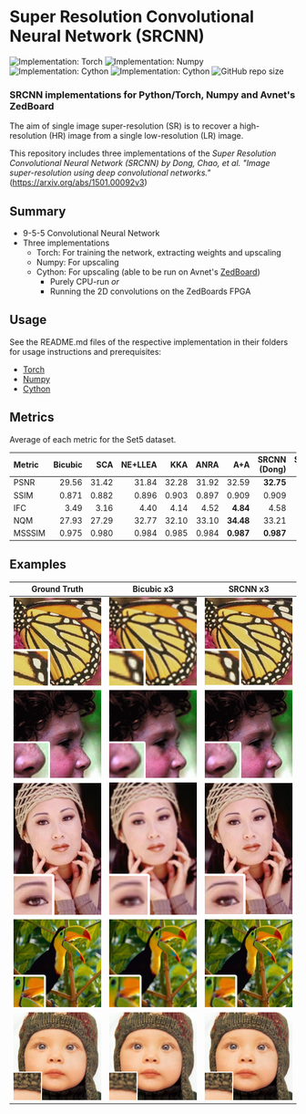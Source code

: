 # Super Resolution Convolutional Neural Network (SRCNN)

![Implementation: Torch](https://img.shields.io/badge/Implementation-Pytorch-red?logo=PyTorch&labelColor=013243)
![Implementation: Numpy](https://img.shields.io/badge/Implementation-Numpy-white?logo=NumPy&labelColor=013243)
![Implementation: Cython](https://img.shields.io/badge/Implementation-Cython-blue?logo=Python&labelColor=013243)
![Implementation: Cython](https://img.shields.io/badge/Hardware-ZedBoard-green?labelColor=013243)
![GitHub repo size](https://img.shields.io/github/repo-size/Fivefold/SRCNN?color=green&labelColor=013243)

### SRCNN implementations for Python/Torch, Numpy and Avnet's ZedBoard 

The aim of single image super-resolution (SR) is to recover a high-resolution (HR) image from a single low-resolution (LR) image.

This repository includes three implementations of the *Super Resolution Convolutional Neural Network (SRCNN) by Dong, Chao, et al. "Image super-resolution using deep convolutional networks."* (https://arxiv.org/abs/1501.00092v3)

## Summary

* 9-5-5 Convolutional Neural Network
* Three implementations
  * Torch: For training the network, extracting weights and upscaling
  * Numpy: For upscaling
  * Cython: For upscaling (able to be run on Avnet's [ZedBoard](http://zedboard.org/product/zedboard))
    * Purely CPU-run *or*
    * Running the 2D convolutions on the ZedBoards FPGA

## Usage

See the README.md files of the respective implementation in their folders for usage instructions and prerequisites:
* [Torch](./Torch/)
* [Numpy](./Numpy/)
* [Cython](./Cython/)

## Metrics

Average of each metric for the Set5 dataset.

| Metric | Bicubic |   SCA | NE+LLEA |   KKA |  ANRA |       A+A | SRCNN (Dong) | SRCNN (Ours) |
| :----- | ------: | ----: | ------: | ----: | ----: | --------: | -----------: | -----------: |
| PSNR   |   29.56 | 31.42 |   31.84 | 32.28 | 31.92 |     32.59 |    **32.75** |        31.92 |
| SSIM   |   0.871 | 0.882 |   0.896 | 0.903 | 0.897 |     0.909 |        0.909 |    **0.913** |
| IFC    |    3.49 |  3.16 |    4.40 |  4.14 |  4.52 |  **4.84** |         4.58 |         4.41 |
| NQM    |   27.93 | 27.29 |   32.77 | 32.10 | 33.10 | **34.48** |        33.21 |        33.04 |
| MSSSIM |   0.975 | 0.980 |   0.984 | 0.985 | 0.984 | **0.987** |    **0.987** |    **0.987** |

## Examples
|           Ground Truth           |               Bicubic x3               |               SRCNN x3               |
| :------------------------------: | :------------------------------------: | :----------------------------------: |
| ![](./Examples/butterfly_GT.png) | ![](Examples/butterfly_bicubic_x3.png) | ![](Examples/butterfly_srcnn_x3.png) |
|    ![](Examples/head_GT.png)     |   ![](Examples/head_bicubic_x3.png)    |   ![](Examples/head_srcnn_x3.png)    |
|    ![](Examples/woman_GT.png)    |   ![](Examples/woman_bicubic_x3.png)   |   ![](Examples/woman_srcnn_x3.png)   |
|    ![](Examples/bird_GT.png)     |   ![](Examples/bird_bicubic_x3.png)    |   ![](Examples/bird_srcnn_x3.png)    |
|    ![](Examples/baby_GT.png)     |   ![](Examples/baby_bicubic_x3.png)    |   ![](Examples/baby_srcnn_x3.png)    |
